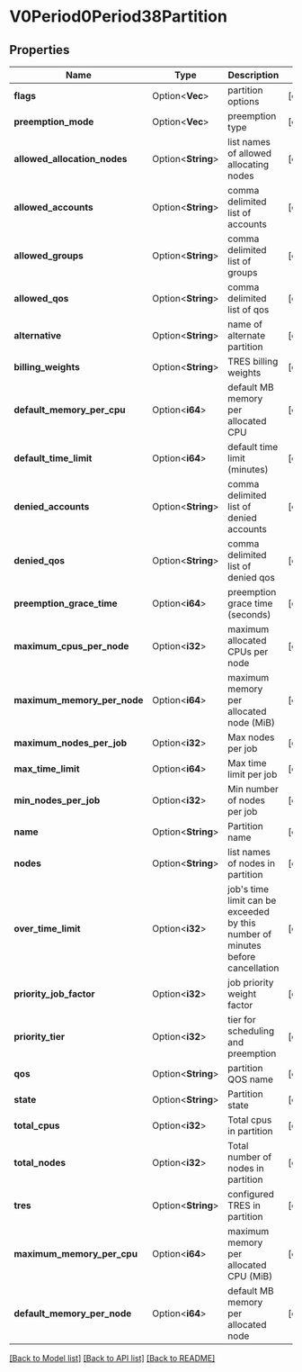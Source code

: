 # V0Period0Period38Partition

## Properties

Name | Type | Description | Notes
------------ | ------------- | ------------- | -------------
**flags** | Option<**Vec<String>**> | partition options | [optional]
**preemption_mode** | Option<**Vec<String>**> | preemption type | [optional]
**allowed_allocation_nodes** | Option<**String**> | list names of allowed allocating nodes | [optional]
**allowed_accounts** | Option<**String**> | comma delimited list of accounts | [optional]
**allowed_groups** | Option<**String**> | comma delimited list of groups | [optional]
**allowed_qos** | Option<**String**> | comma delimited list of qos | [optional]
**alternative** | Option<**String**> | name of alternate partition | [optional]
**billing_weights** | Option<**String**> | TRES billing weights | [optional]
**default_memory_per_cpu** | Option<**i64**> | default MB memory per allocated CPU | [optional]
**default_time_limit** | Option<**i64**> | default time limit (minutes) | [optional]
**denied_accounts** | Option<**String**> | comma delimited list of denied accounts | [optional]
**denied_qos** | Option<**String**> | comma delimited list of denied qos | [optional]
**preemption_grace_time** | Option<**i64**> | preemption grace time (seconds) | [optional]
**maximum_cpus_per_node** | Option<**i32**> | maximum allocated CPUs per node | [optional]
**maximum_memory_per_node** | Option<**i64**> | maximum memory per allocated node (MiB) | [optional]
**maximum_nodes_per_job** | Option<**i32**> | Max nodes per job | [optional]
**max_time_limit** | Option<**i64**> | Max time limit per job | [optional]
**min_nodes_per_job** | Option<**i32**> | Min number of nodes per job | [optional]
**name** | Option<**String**> | Partition name | [optional]
**nodes** | Option<**String**> | list names of nodes in partition | [optional]
**over_time_limit** | Option<**i32**> | job's time limit can be exceeded by this number of minutes before cancellation | [optional]
**priority_job_factor** | Option<**i32**> | job priority weight factor | [optional]
**priority_tier** | Option<**i32**> | tier for scheduling and preemption | [optional]
**qos** | Option<**String**> | partition QOS name | [optional]
**state** | Option<**String**> | Partition state | [optional]
**total_cpus** | Option<**i32**> | Total cpus in partition | [optional]
**total_nodes** | Option<**i32**> | Total number of nodes in partition | [optional]
**tres** | Option<**String**> | configured TRES in partition | [optional]
**maximum_memory_per_cpu** | Option<**i64**> | maximum memory per allocated CPU (MiB) | [optional]
**default_memory_per_node** | Option<**i64**> | default MB memory per allocated node | [optional]

[[Back to Model list]](../README.md#documentation-for-models) [[Back to API list]](../README.md#documentation-for-api-endpoints) [[Back to README]](../README.md)


